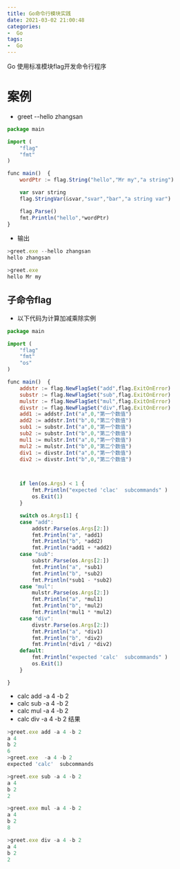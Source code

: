 ```yaml
---
title: Go命令行模块实践
date: 2021-03-02 21:00:48
categories: 
-  Go
tags:
-  Go
---
```


Go 使用标准模块flag开发命令行程序
<!-- more -->

# 案例

 -  greet  --hello zhangsan
  

``` javascript
package main

import (
	"flag"
	"fmt"
)

func main()  {
	wordPtr := flag.String("hello","Mr my","a string")

	var svar string
	flag.StringVar(&svar,"svar","bar","a string var")

	flag.Parse()
	fmt.Println("hello",*wordPtr)
}
```
- 输出

``` javascript
>greet.exe --hello zhangsan
hello zhangsan

>greet.exe
hello Mr my

```

 ## 子命令flag
 
 - 以下代码为计算加减乘除实例

``` javascript
package main

import (
	"flag"
	"fmt"
	"os"
)

func main()  {
	addstr := flag.NewFlagSet("add",flag.ExitOnError)
	substr := flag.NewFlagSet("sub",flag.ExitOnError)
	mulstr := flag.NewFlagSet("mul",flag.ExitOnError)
	divstr := flag.NewFlagSet("div",flag.ExitOnError)
	add1 := addstr.Int("a",0,"第一个数值")
	add2 := addstr.Int("b",0,"第二个数值")
	sub1 := substr.Int("a",0,"第一个数值")
	sub2 := substr.Int("b",0,"第二个数值")
	mul1 := mulstr.Int("a",0,"第一个数值")
	mul2 := mulstr.Int("b",0,"第二个数值")
	div1 := divstr.Int("a",0,"第一个数值")
	div2 := divstr.Int("b",0,"第二个数值")



	if len(os.Args) < 1 {
		fmt.Println("expected 'clac'  subcommands" )
		os.Exit(1)
	}

	switch os.Args[1] {
	case "add":
		addstr.Parse(os.Args[2:])
		fmt.Println("a", *add1)
		fmt.Println("b", *add2)
		fmt.Println(*add1 + *add2)
	case "sub":
		substr.Parse(os.Args[2:])
		fmt.Println("a", *sub1)
		fmt.Println("b", *sub2)
		fmt.Println(*sub1 - *sub2)
	case "mul":
		mulstr.Parse(os.Args[2:])
		fmt.Println("a", *mul1)
		fmt.Println("b", *mul2)
		fmt.Println(*mul1 * *mul2)
	case "div":
		divstr.Parse(os.Args[2:])
		fmt.Println("a", *div1)
		fmt.Println("b", *div2)
		fmt.Println(*div1 / *div2)
	default:
		fmt.Println("expected 'calc'  subcommands" )
		os.Exit(1)
	}

}
```
 
 - calc add  -a 4 -b 2
 - calc sub  -a 4 -b 2
 - calc mul  -a 4 -b 2
 - calc div   -a 4 -b 2
   结果
   

``` javascript
>greet.exe add -a 4 -b 2
a 4
b 2
6
>greet.exe  -a 4 -b 2
expected 'calc'  subcommands

>greet.exe sub -a 4 -b 2
a 4
b 2
2

>greet.exe mul -a 4 -b 2
a 4
b 2
8

>greet.exe div -a 4 -b 2
a 4
b 2
2
```

  


